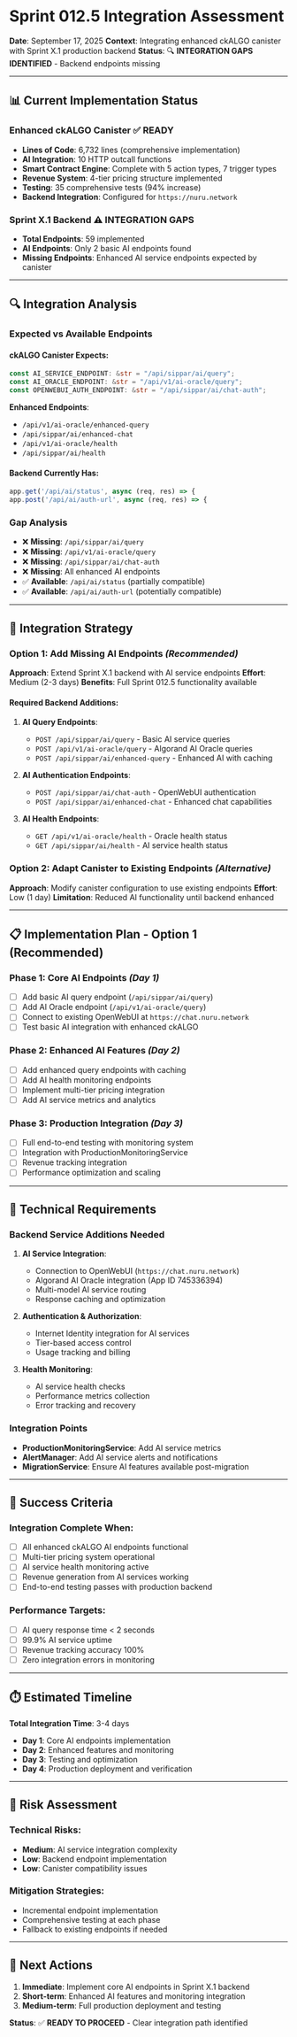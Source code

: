 # Sprint 012.5 Integration Assessment

**Date**: September 17, 2025
**Context**: Integrating enhanced ckALGO canister with Sprint X.1 production backend
**Status**: 🔍 **INTEGRATION GAPS IDENTIFIED** - Backend endpoints missing

---

## 📊 **Current Implementation Status**

### **Enhanced ckALGO Canister** ✅ **READY**
- **Lines of Code**: 6,732 lines (comprehensive implementation)
- **AI Integration**: 10 HTTP outcall functions
- **Smart Contract Engine**: Complete with 5 action types, 7 trigger types
- **Revenue System**: 4-tier pricing structure implemented
- **Testing**: 35 comprehensive tests (94% increase)
- **Backend Integration**: Configured for `https://nuru.network`

### **Sprint X.1 Backend** ⚠️ **INTEGRATION GAPS**
- **Total Endpoints**: 59 implemented
- **AI Endpoints**: Only 2 basic AI endpoints found
- **Missing Endpoints**: Enhanced AI service endpoints expected by canister

---

## 🔍 **Integration Analysis**

### **Expected vs Available Endpoints**

#### **ckALGO Canister Expects**:
```rust
const AI_SERVICE_ENDPOINT: &str = "/api/sippar/ai/query";
const AI_ORACLE_ENDPOINT: &str = "/api/v1/ai-oracle/query";
const OPENWEBUI_AUTH_ENDPOINT: &str = "/api/sippar/ai/chat-auth";
```

**Enhanced Endpoints**:
- `/api/v1/ai-oracle/enhanced-query`
- `/api/sippar/ai/enhanced-chat`
- `/api/v1/ai-oracle/health`
- `/api/sippar/ai/health`

#### **Backend Currently Has**:
```typescript
app.get('/api/ai/status', async (req, res) => {
app.post('/api/ai/auth-url', async (req, res) => {
```

### **Gap Analysis**
- ❌ **Missing**: `/api/sippar/ai/query`
- ❌ **Missing**: `/api/v1/ai-oracle/query`
- ❌ **Missing**: `/api/sippar/ai/chat-auth`
- ❌ **Missing**: All enhanced AI endpoints
- ✅ **Available**: `/api/ai/status` (partially compatible)
- ✅ **Available**: `/api/ai/auth-url` (potentially compatible)

---

## 🚀 **Integration Strategy**

### **Option 1: Add Missing AI Endpoints** *(Recommended)*
**Approach**: Extend Sprint X.1 backend with AI service endpoints
**Effort**: Medium (2-3 days)
**Benefits**: Full Sprint 012.5 functionality available

#### **Required Backend Additions**:
1. **AI Query Endpoints**:
   - `POST /api/sippar/ai/query` - Basic AI service queries
   - `POST /api/v1/ai-oracle/query` - Algorand AI Oracle queries
   - `POST /api/sippar/ai/enhanced-query` - Enhanced AI with caching

2. **AI Authentication Endpoints**:
   - `POST /api/sippar/ai/chat-auth` - OpenWebUI authentication
   - `POST /api/sippar/ai/enhanced-chat` - Enhanced chat capabilities

3. **AI Health Endpoints**:
   - `GET /api/v1/ai-oracle/health` - Oracle health status
   - `GET /api/sippar/ai/health` - AI service health status

### **Option 2: Adapt Canister to Existing Endpoints** *(Alternative)*
**Approach**: Modify canister configuration to use existing endpoints
**Effort**: Low (1 day)
**Limitation**: Reduced AI functionality until backend enhanced

---

## 📋 **Implementation Plan - Option 1 (Recommended)**

### **Phase 1: Core AI Endpoints** *(Day 1)*
- [ ] Add basic AI query endpoint (`/api/sippar/ai/query`)
- [ ] Add AI Oracle endpoint (`/api/v1/ai-oracle/query`)
- [ ] Connect to existing OpenWebUI at `https://chat.nuru.network`
- [ ] Test basic AI integration with enhanced ckALGO

### **Phase 2: Enhanced AI Features** *(Day 2)*
- [ ] Add enhanced query endpoints with caching
- [ ] Add AI health monitoring endpoints
- [ ] Implement multi-tier pricing integration
- [ ] Add AI service metrics and analytics

### **Phase 3: Production Integration** *(Day 3)*
- [ ] Full end-to-end testing with monitoring system
- [ ] Integration with ProductionMonitoringService
- [ ] Revenue tracking integration
- [ ] Performance optimization and scaling

---

## 🔧 **Technical Requirements**

### **Backend Service Additions Needed**
1. **AI Service Integration**:
   - Connection to OpenWebUI (`https://chat.nuru.network`)
   - Algorand AI Oracle integration (App ID 745336394)
   - Multi-model AI service routing
   - Response caching and optimization

2. **Authentication & Authorization**:
   - Internet Identity integration for AI services
   - Tier-based access control
   - Usage tracking and billing

3. **Health Monitoring**:
   - AI service health checks
   - Performance metrics collection
   - Error tracking and recovery

### **Integration Points**
- **ProductionMonitoringService**: Add AI service metrics
- **AlertManager**: Add AI service alerts and notifications
- **MigrationService**: Ensure AI features available post-migration

---

## 🎯 **Success Criteria**

### **Integration Complete When**:
- [ ] All enhanced ckALGO AI endpoints functional
- [ ] Multi-tier pricing system operational
- [ ] AI service health monitoring active
- [ ] Revenue generation from AI services working
- [ ] End-to-end testing passes with production backend

### **Performance Targets**:
- [ ] AI query response time < 2 seconds
- [ ] 99.9% AI service uptime
- [ ] Revenue tracking accuracy 100%
- [ ] Zero integration errors in monitoring

---

## ⏱️ **Estimated Timeline**

**Total Integration Time**: 3-4 days
- **Day 1**: Core AI endpoints implementation
- **Day 2**: Enhanced features and monitoring
- **Day 3**: Testing and optimization
- **Day 4**: Production deployment and verification

---

## 🚨 **Risk Assessment**

### **Technical Risks**:
- **Medium**: AI service integration complexity
- **Low**: Backend endpoint implementation
- **Low**: Canister compatibility issues

### **Mitigation Strategies**:
- Incremental endpoint implementation
- Comprehensive testing at each phase
- Fallback to existing endpoints if needed

---

## 📝 **Next Actions**

1. **Immediate**: Implement core AI endpoints in Sprint X.1 backend
2. **Short-term**: Enhanced AI features and monitoring integration
3. **Medium-term**: Full production deployment and testing

**Status**: ✅ **READY TO PROCEED** - Clear integration path identified